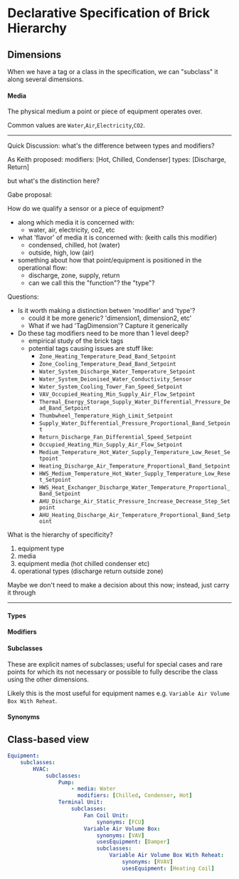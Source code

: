 # Declarative Specification of Brick Hierarchy

## Dimensions

When we have a tag or a class in the specification, we can "subclass" it along several dimensions.


#### Media

The physical medium a point or piece of equipment operates over.

Common values are `Water`,`Air`,`Electricity`,`CO2`.

---

Quick Discussion:  what's the difference between types and modifiers?

As Keith proposed:
modifiers: [Hot, Chilled, Condenser]
types: [Discharge, Return]

but what's the distinction here?

Gabe proposal:

How do we qualify a sensor or a piece of equipment?

- along which media it is concerned with:
    - water, air, electricity, co2, etc
- what 'flavor' of media it is concerned with: (keith calls this modifier)
    - condensed, chilled, hot (water)
    - outside, high, low (air)
- something about how that point/equipment is positioned in the operational flow:
    - discharge, zone, supply, return
    - can we call this the "function"? the "type"?

Questions:
- Is it worth making a distinction betwen 'modifier' and 'type'?
    - could it be more generic? 'dimension1, dimension2, etc'
    - What if we had 'TagDimension'? Capture it generically
- Do these tag modifiers need to be more than 1 level deep?
    - empirical study of the brick tags
    - potential tags causing issues are stuff like:
        - `Zone_Heating_Temperature_Dead_Band_Setpoint`
        - `Zone_Cooling_Temperature_Dead_Band_Setpoint`
        - `Water_System_Discharge_Water_Temperature_Setpoint`
        - `Water_System_Deionised_Water_Conductivity_Sensor`
        - `Water_System_Cooling_Tower_Fan_Speed_Setpoint`
        - `VAV_Occupied_Heating_Min_Supply_Air_Flow_Setpoint`
        - `Thermal_Energy_Storage_Supply_Water_Differential_Pressure_Dead_Band_Setpoint`
        - `Thumbwheel_Temperature_High_Limit_Setpoint`
        - `Supply_Water_Differential_Pressure_Proportional_Band_Setpoint`
        - `Return_Discharge_Fan_Differential_Speed_Setpoint`
        - `Occupied_Heating_Min_Supply_Air_Flow_Setpoint`
        - `Medium_Temperature_Hot_Water_Supply_Temperature_Low_Reset_Setpoint`
        - `Heating_Discharge_Air_Temperature_Proportional_Band_Setpoint`
        - `HWS_Medium_Temperature_Hot_Water_Supply_Temperature_Low_Reset_Setpoint`
        - `HWS_Heat_Exchanger_Discharge_Water_Temperature_Proportional_Band_Setpoint`
        - `AHU_Discharge_Air_Static_Pressure_Increase_Decrease_Step_Setpoint`
        - `AHU_Heating_Discharge_Air_Temperature_Proportional_Band_Setpoint`

What is the hierarchy of specificity?
1. equipment type
2. media
3. equipment media (hot chilled condenser etc)
4. operational types (discharge return outside zone)

Maybe we don't need to make a decision about this now; instead, just carry it through

---

#### Types



#### Modifiers

#### Subclasses

These are explicit names of subclasses; useful for special cases and rare points for which
its not necessary or possible to fully describe the class using the other dimensions.

Likely this is the most useful for equipment names e.g. `Variable Air Volume Box With Reheat`.

#### Synonyms

## Class-based view

```yaml
Equipment:
    subclasses:
        HVAC:
            subclasses:
                Pump:
                    - media: Water
                      modifiers: [Chilled, Condenser, Hot]
                Terminal Unit:
                    subclasses:
                        Fan Coil Unit:
                            synonyms: [FCU]
                        Variable Air Volume Box:
                            synonyms: [VAV]
                            usesEquipment: [Damper]
                            subclasses:
                                Variable Air Volume Box With Reheat:
                                    synonyms: [RVAV]
                                    usesEquipment: [Heating Coil]
```
